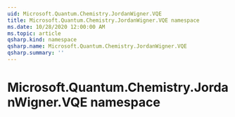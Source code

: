 ```yaml
---
uid: Microsoft.Quantum.Chemistry.JordanWigner.VQE
title: Microsoft.Quantum.Chemistry.JordanWigner.VQE namespace
ms.date: 10/28/2020 12:00:00 AM
ms.topic: article
qsharp.kind: namespace
qsharp.name: Microsoft.Quantum.Chemistry.JordanWigner.VQE
qsharp.summary: ''
---
```


# Microsoft.Quantum.Chemistry.JordanWigner.VQE namespace



